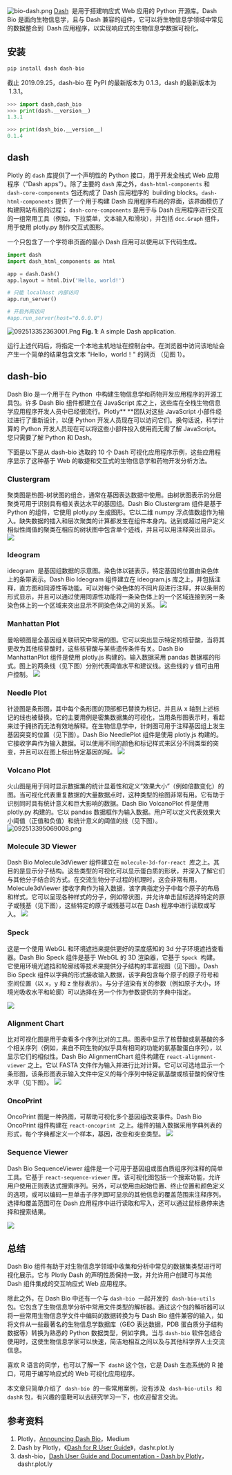 ![bio-dash.png](https://shub-1251708715.cos.ap-guangzhou.myqcloud.com/elog-docs-images/Fi5esTnPH9t6x5p8HQx1TYY2fLrV.png)
[Dash](https://plot.ly/dash/)  是用于搭建响应式 Web 应用的 Python 开源库。Dash Bio 是面向生物信息学，且与 Dash 兼容的组件，它可以将生物信息学领域中常见的数据整合到  Dash 应用程序，以实现响应式的生物信息学数据可视化。

## 安装

```python
pip install dash dash-bio
```

截止 2019.09.25，dash-bio 在 PyPI 的最新版本为 0.1.3，dash 的最新版本为  1.3.1。

```python
>>> import dash,dash_bio
>>> print(dash.__version__)
1.3.1

>>> print(dash_bio.__version__)
0.1.4
```

## dash

Plotly 的 `dash` 库提供了一个声明性的 Python 接口，用于开发全栈式 Web 应用程序（“Dash apps"）。除了主要的 `dash` 库之外，`dash-html-components` 和 `dash-core-components` 包还构成了 Dash 应用程序的  building blocks。`dash-html-components` 提供了一个用于构建 Dash 应用程序布局的界面，该界面模仿了构建网站布局的过程； `dash-core-components` 是用于与 Dash 应用程序进行交互的一组常用工具（例如，下拉菜单，文本输入和滑块），并包括 `dcc.Graph` 组件，用于使用 plotly.py 制作交互式图形。

一个只包含了一个字符串页面的最小 Dash 应用可以使用以下代码生成。

```python
import dash
import dash_html_components as html

app = dash.Dash()
app.layout = html.Div('Hello, world!')

# 只能 localhost 内部访问
app.run_server()

# 开启外网访问
#app.run_server(host="0.0.0.0")
```

![092513352363001.Png](https://shub-1251708715.cos.ap-guangzhou.myqcloud.com/elog-docs-images/FiwBpT_Q72LoTHbWcFXeoZI1HstX.png)
**Fig. 1**: A simple Dash application.

运行上述代码后，将指定一个本地主机地址在控制台中。在浏览器中访问该地址会产生一个简单的结果包含文本 "Hello，world！" 的网页 （见图 1）。

## dash-bio

Dash Bio 是一个用于在 Python  中构建生物信息学和药物开发应用程序的开源工具包。许多 Dash Bio 组件都建立在 JavaScript 库之上，这些库在全栈生物信息学应用程序开发人员中已经很流行。Plotly\*\* \*\*团队对这些 JavaScript 小部件经过进行了重新设计，以便 Python 开发人员现在可以访问它们。换句话说，科学计算的 Python 开发人员现在可以将这些小部件投入使用而无需了解 JavaScript。您只需要了解 Python 和 Dash。

下面是以下是从 dash-bio 选取的 10 个 Dash 可视化应用程序示例，这些应用程序显示了这种基于 Web 的敏捷和交互式的生物信息学和药物开发分析方法。

### Clustergram

聚类图是热图-树状图的组合，通常在基因表达数据中使用。由树状图表示的分层聚类可用于识别具有相关表达水平的基因组。Dash Bio Clustergram 组件是基于 Python 的组件，它使用 plotly.py 生成图形。它以二维 numpy 浮点值数组作为输入。缺失数据的插入和层次聚类的计算都发生在组件本身内。达到或超过用户定义相似性阈值的聚类在相应的树状图中包含单个迹线，并且可以用注释突出显示。
![](https://shub-1251708715.cos.ap-guangzhou.myqcloud.com/elog-docs-images/Fi6dgJ1NxlUZb-vMbnaHY0mb0mS5.png)

### Ideogram

ideogram  是基因组数据的示意图。染色体以链表示，特定基因的位置由染色体上的条带表示。Dash Bio Ideogram 组件建立在 ideogram.js 库之上，并包括注释，直方图和同源性等功能。可以对每个染色体的不同片段进行注释，并以条带的形式显示，并且可以通过使用同源性功能将一条染色体上的一个区域连接到另一条染色体上的一个区域来突出显示不同染色体之间的关系。
![](https://shub-1251708715.cos.ap-guangzhou.myqcloud.com/elog-docs-images/FpLzZm0Qslohoy7iBZII14UIYi2X.png)

### Manhattan Plot

曼哈顿图是全基因组关联研究中常用的图。它可以突出显示特定的核苷酸，当将其更改为其他核苷酸时，这些核苷酸与某些遗传条件有关。Dash Bio ManhattanPlot 组件是使用 plotly.js 构建的。输入数据采用 pandas 数据框的形式。图上的两条线（见下图）分别代表阈值水平和建议线。这些线的 y 值可由用户控制。
![](https://shub-1251708715.cos.ap-guangzhou.myqcloud.com/elog-docs-images/FmjxHubNFpVy3sA5XWduiX-i_mhZ.png)

### Needle Plot

针迹图是条形图，其中每个条形图的顶部都已替换为标记，并且从 x 轴到上述标记的线也被替换。它的主要用例是密集数据集的可视化，当用条形图表示时，看起来过于拥挤而无法有效地解释。在生物信息学中，针刺图可用于注释基因组上发生基因突变的位置（见下图）。Dash Bio NeedlePlot 组件是使用 plotly.js 构建的。它接收字典作为输入数据。可以使用不同的颜色和标记样式来区分不同类型的突变，并且可以在图上标出特定基因的域。
![](https://shub-1251708715.cos.ap-guangzhou.myqcloud.com/elog-docs-images/FpfukcBGUmGy8VnSXTSKywT5Uxvy.png)

### Volcano Plot

火山图是用于同时显示数据集的统计显着性和定义“效果大小”（例如倍数变化）的图。当可视化代表重复数据的大量数据点时，这种类型的绘图非常有用。它有助于识别同时具有统计意义和巨大影响的数据。Dash Bio VolcanoPlot 件是使用 plotly.py 构建的。它以 pandas 数据框作为输入数据。用户可以定义代表效果大小阈值（正值和负值）和统计意义的阈值的线（见下图）。
![092513395069008.png](https://shub-1251708715.cos.ap-guangzhou.myqcloud.com/elog-docs-images/FmhCFwhABPDbpfWDkbLbwMlNH_Sh.png)

### Molecule 3D Viewer

Dash Bio Molecule3dViewer 组件建立在 `molecule-3d-for-react`  库之上。其目的是显示分子结构。这些类型的可视化可以显示蛋白质的形状，并深入了解它们与其他分子结合的方式。在交流生物分子过程的机理时，这会非常有用。Molecule3dViewer 接收字典作为输入数据，该字典指定分子中每个原子的布局和样式。它可以呈现各种样式的分子，例如带状图，并允许单击鼠标选择特定的原子或残基（见下图），这些特定的原子或残基可以在 Dash 程序中进行读取或写入。
![](https://shub-1251708715.cos.ap-guangzhou.myqcloud.com/elog-docs-images/Fr14y3-8NWN8UCoEyrlszcr0DyfM.png)

### Speck

这是一个使用 WebGL 和环境遮挡来提供更好的深度感知的 3d 分子环境遮挡查看器。Dash Bio Speck 组件是基于 WebGL 的 3D 渲染器，它基于 `Speck`  构建。它使用环境光遮挡和轮廓线等技术来提供分子结构的丰富视图（见下图）。Dash Bio Speck 组件以字典的形式接收输入数据，该字典包含每个原子的原子符号和空间位置（以 x，y 和 z 坐标表示）。与分子渲染有关的参数（例如原子大小，环境光吸收水平和轮廓）可以选择在另一个作为参数提供的字典中指定。

![](https://shub-1251708715.cos.ap-guangzhou.myqcloud.com/elog-docs-images/FrvmjARZHw452wGQrZ5wNun9IzZT.png)

### Alignment Chart

比对可视化图是用于查看多个序列比对的工具。图表中显示了核苷酸或氨基酸的多个相关序列（例如，来自不同生物的似乎具有相同的功能的氨基酸蛋白序列），以显示它们的相似性。Dash Bio AlignmentChart 组件构建在 `react-alignment-viewer` 之上。它以 FASTA 文件作为输入并进行比对计算。它可以可选地显示一个条形图，该条形图表示输入文件中定义的每个序列中特定氨基酸或核苷酸的保守性水平（见下图）。
![](https://shub-1251708715.cos.ap-guangzhou.myqcloud.com/elog-docs-images/Fo_WPkP2xN0bIiXTj04I-Zq6FaOP.png)

### OncoPrint

OncoPrint 图是一种热图，可帮助可视化多个基因组改变事件。Dash Bio OncoPrint 组件构建在 `react-oncoprint`  之上。组件的输入数据采用字典列表的形式，每个字典都定义一个样本，基因，改变和突变类型。
![](https://shub-1251708715.cos.ap-guangzhou.myqcloud.com/elog-docs-images/FlxrtAvpeWD5P6uvlFO37gt94JAB.png)

### Sequence Viewer

Dash Bio SequenceViewer 组件是一个可用于基因组或蛋白质组序列注释的简单工具。它基于 `react-sequence-viewer` 库。该可视化图包括一个搜索功能，允许用户使用正则表达式搜索序列。另外，可以使用由起始位置、终止位置和颜色定义的选项，或可以编码一旦单击子序列即可显示的其他信息的覆盖范围来注释序列。选择和覆盖范围可在 Dash 应用程序中进行读取和写入，还可以通过鼠标悬停来选择和搜索结果。

![](https://shub-1251708715.cos.ap-guangzhou.myqcloud.com/elog-docs-images/FkmUUZHTSS2t0p2ZJztQtNCAwnch.png)

## 总结

Dash Bio 组件有助于对生物信息学领域中收集和分析中常见的数据集类型进行可视化展示。它与 Plotly Dash 的声明性质保持一致，并允许用户创建可与其他 Dash 组件集成的交互响应式 Web 应用程序。

除此之外，在 Dash Bio 中还有一个与 `dash-bio`  一起开发的  `dash-bio-utils` 包。它包含了生物信息学分析中常用文件类型的解析器。通过这个包的解析器可以将一些常用生物信息学文件中编码的数据转换为与 Dash Bio 组件兼容的输入，如将文件从一些最著名的生物信息学数据库（GEO 表达数据，PDB 蛋白质分子结构数据等）转换为熟悉的 Python 数据类型，例如字典。当与 `dash-bio` 软件包结合使用时，这使生物信息学家可以快速，简洁地相互之间以及与其他科学界人士交流信息。

喜欢 R 语言的同学，也可以了解一下  `dashR` 这个包，它是 Dash 生态系统的 R 接口，可用于编写响应式的 Web 可视化应用程序。

本文章只简单介绍了  `dash-bio`  的一些常用案例，没有涉及  `dash-bio-utils`  和 `dashR` 包，有兴趣的童鞋可以去研究学习一下，也欢迎留言交流。

## 参考资料

1. Plotly，[Announcing Dash Bio](https://medium.com/plotly/announcing-dash-bio-ed8835d5da0c)，Medium
2. Dash by Plotly，《[Dash for R User Guide](https://dashr.plot.ly/?source=post_page)》，dashr.plot.ly
3. dash-bio，[Dash User Guide and Documentation - Dash by Plotly](https://dash.plot.ly/dash-bio)，dashr.plot.ly
